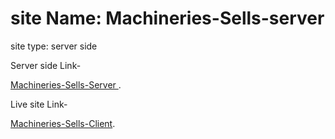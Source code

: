 # site Name: Machineries-Sells-server

site type: server side



 Server side Link-

 [Machineries-Sells-Server ](https://machineries-sells-server.vercel.app).


 Live site Link-

 [Machineries-Sells-Client](https://machineries-sells.web.app).



